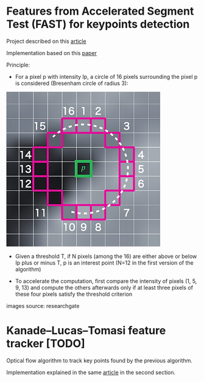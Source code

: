 # Features from Accelerated Segment Test (FAST) for keypoints detection

Project described on this [article](https://apiquet.com/2021/09/30/keypoints-detection-and-tracking/)

Implementation based on this [paper](https://homepages.inf.ed.ac.uk/rbf/CVonline/LOCAL_COPIES/AV1011/AV1FeaturefromAcceleratedSegmentTest.pdf)

Principle:

* For a pixel p with intensity Ip, a circle of 16 pixels surrounding the pixel p is considered (Bresenham circle of radius 3):

![](imgs/pixels_to_take.png)

* Given a threshold T, if N pixels (among the 16) are either above or below Ip plus or minus T, p is an interest point (N=12 in the first version of the algorithm)

* To accelerate the computation, first compare the intensity of pixels (1, 5, 9, 13) and compute the others afterwards only if at least three pixels of these four pixels satisfy the threshold criterion

images source: researchgate

# Kanade–Lucas–Tomasi feature tracker [TODO]

Optical flow algorithm to track key points found by the previous algorithm.

Implementation explained in the same [article](https://apiquet.com/2021/09/30/keypoints-detection-and-tracking/) in the second section.


